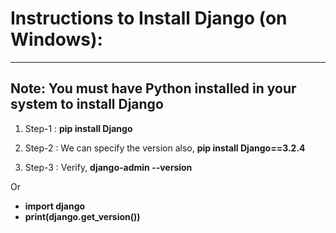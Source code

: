 # Instructions to Install Django (on Windows):
--------------------------------------------

## Note: You must have Python installed in your system to install Django

1. Step-1 : **pip install Django**

2. Step-2 : We can specify the version also, **pip install Django==3.2.4**

3. Step-3 : Verify, **django-admin --version**

Or

- **import django**
- **print(django.get_version())**


